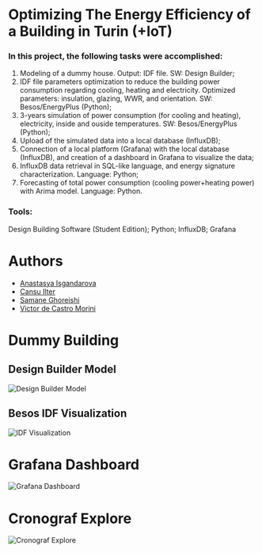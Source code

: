 # Optimizing The Energy Efficiency of a Building in Turin (+IoT)

### In this project, the following tasks were accomplished:
1) Modeling of a dummy house. Output: IDF file. SW: Design Builder;
2) IDF file parameters optimization to reduce the building power consumption regarding cooling, heating and electricity. Optimized parameters: insulation, glazing, WWR, and orientation. SW: Besos/EnergyPlus (Python);
3) 3-years simulation of power consumption (for cooling and heating), electricity, inside and ouside temperatures. SW: Besos/EnergyPlus (Python);
4) Upload of the simulated data into a local database (InfluxDB);
5) Connection of a local platform (Grafana) with the local database (InfluxDB), and creation of a dashboard in Grafana to visualize the data;
6) InfluxDB data retrieval in SQL-like language, and energy signature characterization. Language: Python;
7) Forecasting of total power consumption (cooling power+heating power) with Arima model. Language: Python.

### Tools:
Design Building Software (Student Edition);
Python;
InfluxDB;
Grafana

# Authors
* [Anastasya Isgandarova](https://github.com/ianastasiya)
* [Cansu Ilter](https://github.com/cansuilter)
* [Samane Ghoreishi](https://github.com/samisgh)
* [Victor de Castro Morini](https://github.com/vcmorini)

# Dummy Building
## Design Builder Model
![Design Builder Model](https://github.com/vcmorini/building-design/blob/master/imgs/design_builder_dummy.PNG?raw=true)
## Besos IDF Visualization
![IDF Visualization](https://github.com/vcmorini/building-design/blob/master/imgs/design_builder_besos_dummy.PNG?raw=true)

# Grafana Dashboard
![Grafana Dashboard](https://github.com/vcmorini/building-design/blob/master/imgs/graphana_dashboard.JPG?raw=true)

# Cronograf Explore
![Cronograf Explore](https://github.com/vcmorini/building-design/blob/master/imgs/Cronograf.PNG?raw=true)
